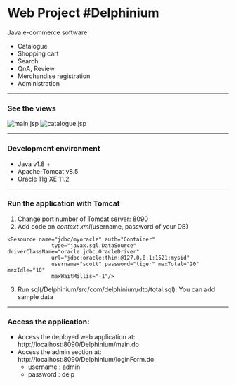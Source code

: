 # Web Project #Delphinium
Java e-commerce software
* Catalogue
* Shopping cart
* Search
* QnA, Review
* Merchandise registration
* Administration
* * *
### See the views
![main.jsp](https://github.com/Sunn-y/sunn-y.github.com/blob/master/img/Delp_main.png)
![catalogue.jsp](https://github.com/Sunn-y/sunn-y.github.com/blob/master/img/Delp_catal.png)
* * *
### Development environment
* Java v1.8 +
* Apache-Tomcat v8.5
* Oracle 11g XE 11.2
* * *	
### Run the application with Tomcat 
1. Change port number of Tomcat server: 8090
2. Add code on *context.xml*(username, password of your DB)
<pre><code>&lt;Resource name="jdbc/myoracle" auth="Container"
              type="javax.sql.DataSource" driverClassName="oracle.jdbc.OracleDriver"
              url="jdbc:oracle:thin:@127.0.0.1:1521:mysid"
              username="scott" password="tiger" maxTotal="20" maxIdle="10"
              maxWaitMillis="-1"/&gt;</code></pre>
3. Run sql(/Delphinium/src/com/delphinium/dto/total.sql): You can add sample data	      
* * *
### Access the application:
* Access the deployed web application at: http://localhost:8090/Delphinium/main.do
* Access the admin section at: http://localhost:8090/Delphinium/loginForm.do
	* username : admin
	* password : delp
